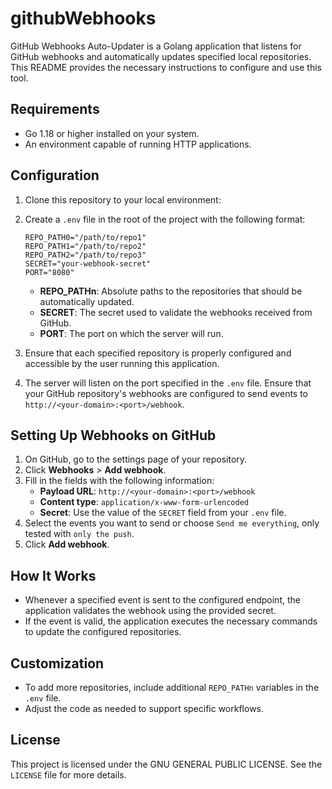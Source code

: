 
# githubWebhooks

GitHub Webhooks Auto-Updater is a Golang application that listens for GitHub webhooks and automatically updates specified local repositories. This README provides the necessary instructions to configure and use this tool.

## Requirements
- Go 1.18 or higher installed on your system.
- An environment capable of running HTTP applications.

## Configuration
1. Clone this repository to your local environment:
  

2. Create a `.env` file in the root of the project with the following format:
   ```env
   REPO_PATH0="/path/to/repo1"
   REPO_PATH1="/path/to/repo2"
   REPO_PATH2="/path/to/repo3"
   SECRET="your-webhook-secret"
   PORT="8080"
   ```
   - **REPO_PATHn**: Absolute paths to the repositories that should be automatically updated.
   - **SECRET**: The secret used to validate the webhooks received from GitHub.
   - **PORT**: The port on which the server will run.

3. Ensure that each specified repository is properly configured and accessible by the user running this application.


4. The server will listen on the port specified in the `.env` file. Ensure that your GitHub repository's webhooks are configured to send events to `http://<your-domain>:<port>/webhook`.

## Setting Up Webhooks on GitHub
1. On GitHub, go to the settings page of your repository.
2. Click **Webhooks** > **Add webhook**.
3. Fill in the fields with the following information:
   - **Payload URL**: `http://<your-domain>:<port>/webhook`
   - **Content type**: `application/x-www-form-urlencoded`
   - **Secret**: Use the value of the `SECRET` field from your `.env` file.
4. Select the events you want to send or choose `Send me everything`, only tested with `only the push`.
5. Click **Add webhook**.

## How It Works
- Whenever a specified event is sent to the configured endpoint, the application validates the webhook using the provided secret.
- If the event is valid, the application executes the necessary commands to update the configured repositories.

## Customization
- To add more repositories, include additional `REPO_PATHn` variables in the `.env` file.
- Adjust the code as needed to support specific workflows.

## License
This project is licensed under the GNU GENERAL PUBLIC LICENSE. See the `LICENSE` file for more details.
